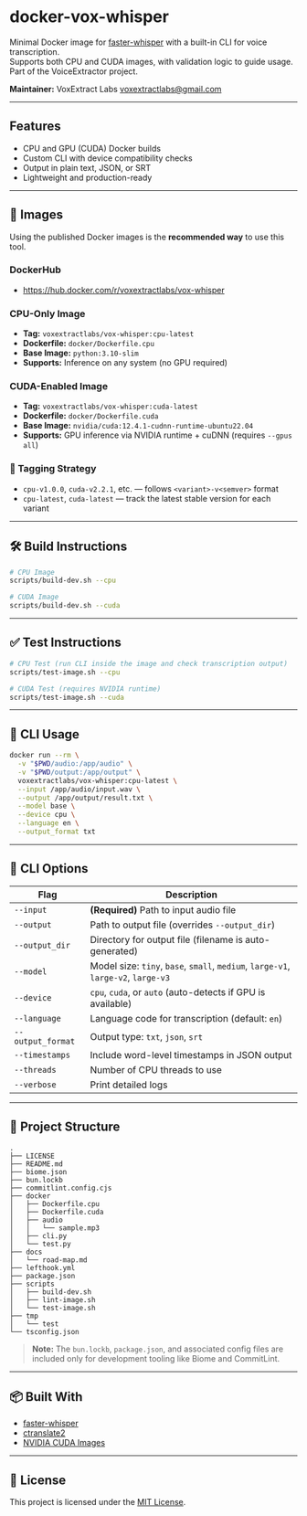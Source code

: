 # docker-vox-whisper

Minimal Docker image for [faster-whisper](https://github.com/guillaumekln/faster-whisper) with a built-in CLI for voice transcription.  
Supports both CPU and CUDA images, with validation logic to guide usage. Part of the VoiceExtractor project.

**Maintainer:** VoxExtract Labs <voxextractlabs@gmail.com>

---

## Features

- CPU and GPU (CUDA) Docker builds
- Custom CLI with device compatibility checks
- Output in plain text, JSON, or SRT
- Lightweight and production-ready

---

## 🐳 Images

Using the published Docker images is the **recommended way** to use this tool.

### DockerHub
- https://hub.docker.com/r/voxextractlabs/vox-whisper

### CPU-Only Image
- **Tag:** `voxextractlabs/vox-whisper:cpu-latest`
- **Dockerfile:** `docker/Dockerfile.cpu`
- **Base Image:** `python:3.10-slim`
- **Supports:** Inference on any system (no GPU required)

### CUDA-Enabled Image
- **Tag:** `voxextractlabs/vox-whisper:cuda-latest`
- **Dockerfile:** `docker/Dockerfile.cuda`
- **Base Image:** `nvidia/cuda:12.4.1-cudnn-runtime-ubuntu22.04`
- **Supports:** GPU inference via NVIDIA runtime + cuDNN (requires `--gpus all`)

### 🔖 Tagging Strategy

- `cpu-v1.0.0`, `cuda-v2.2.1`, etc. — follows `<variant>-v<semver>` format
- `cpu-latest`, `cuda-latest` — track the latest stable version for each variant

---

## 🛠️ Build Instructions

```bash
# CPU Image
scripts/build-dev.sh --cpu

# CUDA Image
scripts/build-dev.sh --cuda
```

---

## ✅ Test Instructions

```bash
# CPU Test (run CLI inside the image and check transcription output)
scripts/test-image.sh --cpu

# CUDA Test (requires NVIDIA runtime)
scripts/test-image.sh --cuda
```

---

## 🚀 CLI Usage

```bash
docker run --rm \
  -v "$PWD/audio:/app/audio" \
  -v "$PWD/output:/app/output" \
  voxextractlabs/vox-whisper:cpu-latest \
  --input /app/audio/input.wav \
  --output /app/output/result.txt \
  --model base \
  --device cpu \
  --language en \
  --output_format txt
```

---

## 🔧 CLI Options

| Flag              | Description                                                                 |
|-------------------|-----------------------------------------------------------------------------|
| `--input`         | **(Required)** Path to input audio file                                     |
| `--output`        | Path to output file (overrides `--output_dir`)                             |
| `--output_dir`    | Directory for output file (filename is auto-generated)                     |
| `--model`         | Model size: `tiny`, `base`, `small`, `medium`, `large-v1`, `large-v2`, `large-v3` |
| `--device`        | `cpu`, `cuda`, or `auto` (auto-detects if GPU is available)                |
| `--language`      | Language code for transcription (default: `en`)                            |
| `--output_format` | Output type: `txt`, `json`, `srt`                                           |
| `--timestamps`    | Include word-level timestamps in JSON output                               |
| `--threads`       | Number of CPU threads to use                                                |
| `--verbose`       | Print detailed logs                                                         |

---

## 📁 Project Structure

```
.
├── LICENSE
├── README.md
├── biome.json
├── bun.lockb
├── commitlint.config.cjs
├── docker
│   ├── Dockerfile.cpu
│   ├── Dockerfile.cuda
│   ├── audio
│   │   └── sample.mp3
│   ├── cli.py
│   └── test.py
├── docs
│   └── road-map.md
├── lefthook.yml
├── package.json
├── scripts
│   ├── build-dev.sh
│   ├── lint-image.sh
│   └── test-image.sh
├── tmp
│   └── test
└── tsconfig.json
```

> **Note:** The `bun.lockb`, `package.json`, and associated config files are included only for development tooling like Biome and CommitLint.

---

## 📦 Built With

- [faster-whisper](https://github.com/SYSTRAN/faster-whisper)
- [ctranslate2](https://github.com/OpenNMT/CTranslate2)
- [NVIDIA CUDA Images](https://hub.docker.com/r/nvidia/cuda)

---

## 📄 License

This project is licensed under the [MIT License](./LICENSE).

